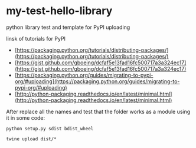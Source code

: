 # my-test-hello-library
python library test and template for PyPI uploading

linsk of tutorials for PyPI
- [https://packaging.python.org/tutorials/distributing-packages/](https://packaging.python.org/tutorials/distributing-packages/)
- [https://gist.github.com/gboeing/dcfaf5e13fad16fc500717a3a324ec17](https://gist.github.com/gboeing/dcfaf5e13fad16fc500717a3a324ec17)
- [https://packaging.python.org/guides/migrating-to-pypi-org/#uploading](https://packaging.python.org/guides/migrating-to-pypi-org/#uploading)
- [http://python-packaging.readthedocs.io/en/latest/minimal.html](http://python-packaging.readthedocs.io/en/latest/minimal.html)

After replace all the names and test that the folder works as a module using it in some code:

```
python setup.py sdist bdist_wheel
```

```
twine upload dist/*
```